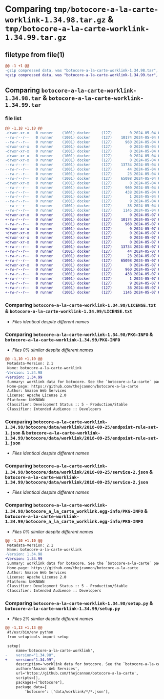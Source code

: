 # Comparing `tmp/botocore-a-la-carte-worklink-1.34.98.tar.gz` & `tmp/botocore-a-la-carte-worklink-1.34.99.tar.gz`

## filetype from file(1)

```diff
@@ -1 +1 @@
-gzip compressed data, was "botocore-a-la-carte-worklink-1.34.98.tar", last modified: Sat May  4 01:01:45 2024, max compression
+gzip compressed data, was "botocore-a-la-carte-worklink-1.34.99.tar", last modified: Tue May  7 01:02:47 2024, max compression
```

## Comparing `botocore-a-la-carte-worklink-1.34.98.tar` & `botocore-a-la-carte-worklink-1.34.99.tar`

### file list

```diff
@@ -1,18 +1,18 @@
-drwxr-xr-x   0 runner    (1001) docker     (127)        0 2024-05-04 01:01:45.502304 botocore-a-la-carte-worklink-1.34.98/
--rw-r--r--   0 runner    (1001) docker     (127)    10174 2024-05-04 01:01:45.000000 botocore-a-la-carte-worklink-1.34.98/LICENSE.txt
--rw-r--r--   0 runner    (1001) docker     (127)      960 2024-05-04 01:01:45.502304 botocore-a-la-carte-worklink-1.34.98/PKG-INFO
-drwxr-xr-x   0 runner    (1001) docker     (127)        0 2024-05-04 01:01:45.502304 botocore-a-la-carte-worklink-1.34.98/botocore/
-drwxr-xr-x   0 runner    (1001) docker     (127)        0 2024-05-04 01:01:45.502304 botocore-a-la-carte-worklink-1.34.98/botocore/data/
-drwxr-xr-x   0 runner    (1001) docker     (127)        0 2024-05-04 01:01:45.502304 botocore-a-la-carte-worklink-1.34.98/botocore/data/worklink/
-drwxr-xr-x   0 runner    (1001) docker     (127)        0 2024-05-04 01:01:45.502304 botocore-a-la-carte-worklink-1.34.98/botocore/data/worklink/2018-09-25/
--rw-r--r--   0 runner    (1001) docker     (127)    13734 2024-05-04 01:01:11.000000 botocore-a-la-carte-worklink-1.34.98/botocore/data/worklink/2018-09-25/endpoint-rule-set-1.json
--rw-r--r--   0 runner    (1001) docker     (127)       44 2024-05-04 01:01:11.000000 botocore-a-la-carte-worklink-1.34.98/botocore/data/worklink/2018-09-25/examples-1.json
--rw-r--r--   0 runner    (1001) docker     (127)       23 2024-05-04 01:01:11.000000 botocore-a-la-carte-worklink-1.34.98/botocore/data/worklink/2018-09-25/paginators-1.json
--rw-r--r--   0 runner    (1001) docker     (127)    65098 2024-05-04 01:01:11.000000 botocore-a-la-carte-worklink-1.34.98/botocore/data/worklink/2018-09-25/service-2.json
-drwxr-xr-x   0 runner    (1001) docker     (127)        0 2024-05-04 01:01:45.502304 botocore-a-la-carte-worklink-1.34.98/botocore_a_la_carte_worklink.egg-info/
--rw-r--r--   0 runner    (1001) docker     (127)      960 2024-05-04 01:01:45.000000 botocore-a-la-carte-worklink-1.34.98/botocore_a_la_carte_worklink.egg-info/PKG-INFO
--rw-r--r--   0 runner    (1001) docker     (127)      438 2024-05-04 01:01:45.000000 botocore-a-la-carte-worklink-1.34.98/botocore_a_la_carte_worklink.egg-info/SOURCES.txt
--rw-r--r--   0 runner    (1001) docker     (127)        1 2024-05-04 01:01:45.000000 botocore-a-la-carte-worklink-1.34.98/botocore_a_la_carte_worklink.egg-info/dependency_links.txt
--rw-r--r--   0 runner    (1001) docker     (127)        9 2024-05-04 01:01:45.000000 botocore-a-la-carte-worklink-1.34.98/botocore_a_la_carte_worklink.egg-info/top_level.txt
--rw-r--r--   0 runner    (1001) docker     (127)       38 2024-05-04 01:01:45.502304 botocore-a-la-carte-worklink-1.34.98/setup.cfg
--rw-r--r--   0 runner    (1001) docker     (127)     1145 2024-05-04 01:01:45.000000 botocore-a-la-carte-worklink-1.34.98/setup.py
+drwxr-xr-x   0 runner    (1001) docker     (127)        0 2024-05-07 01:02:47.564089 botocore-a-la-carte-worklink-1.34.99/
+-rw-r--r--   0 runner    (1001) docker     (127)    10174 2024-05-07 01:02:47.000000 botocore-a-la-carte-worklink-1.34.99/LICENSE.txt
+-rw-r--r--   0 runner    (1001) docker     (127)      960 2024-05-07 01:02:47.564089 botocore-a-la-carte-worklink-1.34.99/PKG-INFO
+drwxr-xr-x   0 runner    (1001) docker     (127)        0 2024-05-07 01:02:47.560089 botocore-a-la-carte-worklink-1.34.99/botocore/
+drwxr-xr-x   0 runner    (1001) docker     (127)        0 2024-05-07 01:02:47.560089 botocore-a-la-carte-worklink-1.34.99/botocore/data/
+drwxr-xr-x   0 runner    (1001) docker     (127)        0 2024-05-07 01:02:47.560089 botocore-a-la-carte-worklink-1.34.99/botocore/data/worklink/
+drwxr-xr-x   0 runner    (1001) docker     (127)        0 2024-05-07 01:02:47.564089 botocore-a-la-carte-worklink-1.34.99/botocore/data/worklink/2018-09-25/
+-rw-r--r--   0 runner    (1001) docker     (127)    13734 2024-05-07 01:02:11.000000 botocore-a-la-carte-worklink-1.34.99/botocore/data/worklink/2018-09-25/endpoint-rule-set-1.json
+-rw-r--r--   0 runner    (1001) docker     (127)       44 2024-05-07 01:02:11.000000 botocore-a-la-carte-worklink-1.34.99/botocore/data/worklink/2018-09-25/examples-1.json
+-rw-r--r--   0 runner    (1001) docker     (127)       23 2024-05-07 01:02:11.000000 botocore-a-la-carte-worklink-1.34.99/botocore/data/worklink/2018-09-25/paginators-1.json
+-rw-r--r--   0 runner    (1001) docker     (127)    65098 2024-05-07 01:02:11.000000 botocore-a-la-carte-worklink-1.34.99/botocore/data/worklink/2018-09-25/service-2.json
+drwxr-xr-x   0 runner    (1001) docker     (127)        0 2024-05-07 01:02:47.564089 botocore-a-la-carte-worklink-1.34.99/botocore_a_la_carte_worklink.egg-info/
+-rw-r--r--   0 runner    (1001) docker     (127)      960 2024-05-07 01:02:47.000000 botocore-a-la-carte-worklink-1.34.99/botocore_a_la_carte_worklink.egg-info/PKG-INFO
+-rw-r--r--   0 runner    (1001) docker     (127)      438 2024-05-07 01:02:47.000000 botocore-a-la-carte-worklink-1.34.99/botocore_a_la_carte_worklink.egg-info/SOURCES.txt
+-rw-r--r--   0 runner    (1001) docker     (127)        1 2024-05-07 01:02:47.000000 botocore-a-la-carte-worklink-1.34.99/botocore_a_la_carte_worklink.egg-info/dependency_links.txt
+-rw-r--r--   0 runner    (1001) docker     (127)        9 2024-05-07 01:02:47.000000 botocore-a-la-carte-worklink-1.34.99/botocore_a_la_carte_worklink.egg-info/top_level.txt
+-rw-r--r--   0 runner    (1001) docker     (127)       38 2024-05-07 01:02:47.564089 botocore-a-la-carte-worklink-1.34.99/setup.cfg
+-rw-r--r--   0 runner    (1001) docker     (127)     1145 2024-05-07 01:02:47.000000 botocore-a-la-carte-worklink-1.34.99/setup.py
```

### Comparing `botocore-a-la-carte-worklink-1.34.98/LICENSE.txt` & `botocore-a-la-carte-worklink-1.34.99/LICENSE.txt`

 * *Files identical despite different names*

### Comparing `botocore-a-la-carte-worklink-1.34.98/PKG-INFO` & `botocore-a-la-carte-worklink-1.34.99/PKG-INFO`

 * *Files 0% similar despite different names*

```diff
@@ -1,10 +1,10 @@
 Metadata-Version: 2.1
 Name: botocore-a-la-carte-worklink
-Version: 1.34.98
+Version: 1.34.99
 Summary: worklink data for botocore. See the `botocore-a-la-carte` package for more info.
 Home-page: https://github.com/thejcannon/botocore-a-la-carte
 Author: Amazon Web Services
 License: Apache License 2.0
 Platform: UNKNOWN
 Classifier: Development Status :: 5 - Production/Stable
 Classifier: Intended Audience :: Developers
```

### Comparing `botocore-a-la-carte-worklink-1.34.98/botocore/data/worklink/2018-09-25/endpoint-rule-set-1.json` & `botocore-a-la-carte-worklink-1.34.99/botocore/data/worklink/2018-09-25/endpoint-rule-set-1.json`

 * *Files identical despite different names*

### Comparing `botocore-a-la-carte-worklink-1.34.98/botocore/data/worklink/2018-09-25/service-2.json` & `botocore-a-la-carte-worklink-1.34.99/botocore/data/worklink/2018-09-25/service-2.json`

 * *Files identical despite different names*

### Comparing `botocore-a-la-carte-worklink-1.34.98/botocore_a_la_carte_worklink.egg-info/PKG-INFO` & `botocore-a-la-carte-worklink-1.34.99/botocore_a_la_carte_worklink.egg-info/PKG-INFO`

 * *Files 0% similar despite different names*

```diff
@@ -1,10 +1,10 @@
 Metadata-Version: 2.1
 Name: botocore-a-la-carte-worklink
-Version: 1.34.98
+Version: 1.34.99
 Summary: worklink data for botocore. See the `botocore-a-la-carte` package for more info.
 Home-page: https://github.com/thejcannon/botocore-a-la-carte
 Author: Amazon Web Services
 License: Apache License 2.0
 Platform: UNKNOWN
 Classifier: Development Status :: 5 - Production/Stable
 Classifier: Intended Audience :: Developers
```

### Comparing `botocore-a-la-carte-worklink-1.34.98/setup.py` & `botocore-a-la-carte-worklink-1.34.99/setup.py`

 * *Files 2% similar despite different names*

```diff
@@ -1,13 +1,13 @@
 #!/usr/bin/env python
 from setuptools import setup
 
 setup(
     name='botocore-a-la-carte-worklink',
-    version="1.34.98",
+    version="1.34.99",
     description='worklink data for botocore. See the `botocore-a-la-carte` package for more info.',
     author='Amazon Web Services',
     url='https://github.com/thejcannon/botocore-a-la-carte',
     scripts=[],
     packages=["botocore"],
     package_data={
         'botocore': ['data/worklink/*/*.json'],
```

